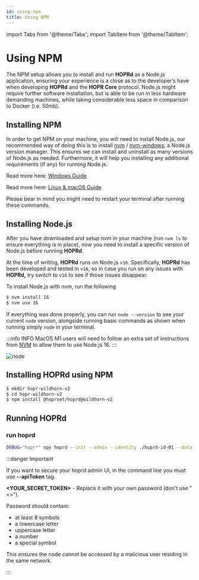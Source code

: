 ```yaml
---
id: using-npm
title: Using NPM
---
```


import Tabs from '@theme/Tabs';
import TabItem from '@theme/TabItem';

# Using NPM

The NPM setup allows you to install and run **HOPRd** as a Node.js application, ensuring your experience is a close as to the developer’s have when developing **HOPRd** and the **HOPR Core** protocol. Node.js might require further software installation, but is able to be run in less hardware demanding machines, while taking considerable less space in comparison to Docker \(i.e. 50mb\).

## Installing NPM

In order to get NPM on your machine, you will need to install Node.js, our recommended way of doing this is to install [nvm](https://github.com/nvm-sh/nvm) / [nvm-windows](https://github.com/coreybutler/nvm-windows), a Node.js version manager. This ensures we can install and uninstall as many versions of Node.js as needed. Furthermore, it will help you installing any additional requirements \(if any\) for running Node.js.

<Tabs>
<TabItem value="win" label="Windows">

Read more here: [Windows Guide](https://github.com/coreybutler/nvm-windows#install-nvm-windows)

</TabItem>
<TabItem value="linux_mac" label="Linux and macOS">

Read more here: [Linux & macOS Guide](https://github.com/nvm-sh/nvm#installing-and-updating)

</TabItem>
</Tabs>

Please bear in mind you might need to restart your terminal after running these commands.

## Installing Node.js

After you have downloaded and setup nvm in your machine \(run `nvm ls` to ensure everything is in place\), now you need to install a specific version of Node.js before running **HOPRd**.

At the time of writing, **HOPRd** runs on Node.js `v16`. Specifically, **HOPRd** has been developed and tested in `v16`, so in case you run on any issues with **HOPRd,** try switch to `v16` to see if those issues disappear.

To install Node.js with nvm, run the following

```bash
$ nvm install 16
$ nvm use 16
```

If everything was done properly, you can run `node --version` to see your current `node` version, alongside running basic commands as shown when running simply `node` in your terminal.

:::info INFO
MacOS M1 users will need to follow an extra set of instructions from [NVM](https://github.com/nvm-sh/nvm#macos-troubleshooting) to allow them to use Node.js 16.
:::

![node](/img/node/node.gif)

## Installing HOPRd using NPM

```bash
$ mkdir hopr-wildhorn-v2
$ cd hopr-wildhorn-v2
$ npm install @hoprnet/hoprd@wildhorn-v2
```

## Running HOPRd

### run hoprd

```bash
DEBUG="hopr*" npx hoprd --init --admin --identity ./hoprd-id-01 --data ./hoprd-db-01 --password='hopr-01' --apiToken='<YOUR_SECRET_TOKEN>'
```

:::danger Important

If you want to secure your hoprd admin UI, in the command line you must use **--apiToken** tag.

**<YOUR_SECRET_TOKEN\>** - Replace it with your own password (don't use "<\>").

Password should contain:

- at least 8 symbols
- a lowercase letter
- uppercase letter
- a number
- a special symbol

This ensures the node cannot be accessed by a malicious user residing in the same network.

:::
